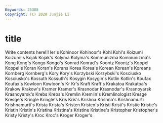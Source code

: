 ```yaml
---
Keywords: 25388
Copyright: (C) 2020 Junjie Li
---
```


# title

Write contents here!!!
ler's 
Kohinoor 
Kohinoor's 
Kohl 
Kohl's 
Koizumi 
Koizumi's
Kojak 
Kojak's 
Kolyma 
Kolyma's 
Kommunizma 
Kommunizma's 
Kong 
Kong's 
Kongo 
Kongo's
Konrad 
Konrad's 
Koontz 
Koontz's 
Koppel 
Koppel's 
Koran 
Koran's 
Korans 
Korea
Korea's 
Korean 
Korean's 
Koreans 
Kornberg 
Kornberg's 
Kory 
Kory's 
Korzybski 
Korzybski's
Kosciusko 
Kosciusko's 
Kossuth 
Kossuth's 
Kosygin 
Kosygin's 
Kotlin 
Kotlin's 
Koufax 
Koufax's
Kowloon 
Kowloon's 
Kr 
Kr's 
Kraft 
Kraft's 
Krakatoa 
Krakatoa's 
Krakow 
Krakow's
Kramer 
Kramer's 
Krasnodar 
Krasnodar's 
Krasnoyarsk 
Krasnoyarsk's 
Krebs 
Krebs's 
Kremlin 
Kremlin's
Kremlinologist 
Kresge 
Kresge's 
Kringle 
Kringle's 
Kris 
Kris's 
Krishna 
Krishna's 
Krishnamurti
Krishnamurti's 
Krista 
Krista's 
Kristen 
Kristen's 
Kristi 
Kristi's 
Kristie 
Kristie's 
Kristin
Kristin's 
Kristina 
Kristina's 
Kristine 
Kristine's 
Kristopher 
Kristopher's 
Kristy 
Kristy's 
Kroc
Kroc's 
Kroger 
Kroger's 
